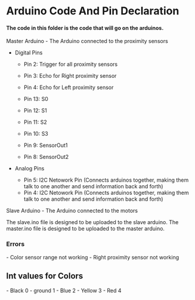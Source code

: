 <h1>Arduino Code And Pin Declaration </h1>
<h4><b>The code in this folder is the code that will go on the arduinos. </b></h4>

Master Arduino - The Arduino connected to the proximity sensors 
  - Digital Pins
    - Pin 2: Trigger for all proximity sensors
    - Pin 3: Echo for Right proximity sensor
    - Pin 4: Echo for Left proximity sensor
    
    
    - Pin 13: S0
    - Pin 12: S1
    - Pin 11: S2
    - Pin 10: S3
    - Pin 9: SensorOut1
    - Pin 8: SensorOut2
    
    
  - Analog Pins
    - Pin 5: I2C Netowork Pin (Connects arduinos together, making them talk to one another and send information back and forth)
    - Pin 4: I2C Netowork Pin (Connects arduinos together, making them talk to one another and send information back and forth) 
    
Slave Arduino - The Arduino connected to the motors

The slave.ino file is designed to be uploaded to the slave arduino.
The master.ino file is designed to be uploaded to the master arduino.

<h3>Errors</h3> 
  - Color sensor range not working
  - Right proximity sensor not working
  
<h2>Int values for Colors</h2>
    - Black 0
    - ground 1
    - Blue 2
    - Yellow 3
    - Red 4
